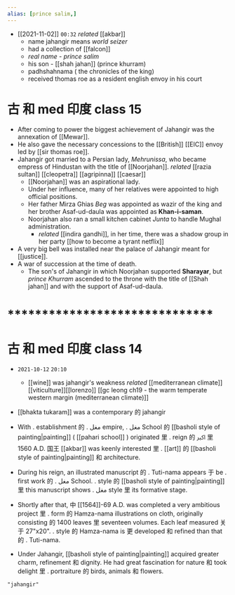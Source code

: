 ```yaml
---
alias: [prince salim,]
---
```


- [[2021-11-02]] `00:32` _related_ [[akbar]]
	- name jahangir means _world seizer_
	- had a collection of [[falcon]]
	- _real name - prince salim_
	- his son - [[shah jahan]] (prince khurram)
	- padhshahnama ( the chronicles of the king)
	- received thomas roe as a resident english envoy in his court
# 古 和 med 印度 class 15
- After coming to power the biggest achievement of Jahangir was the annexation of [[Mewar]].
- He also gave the necessary concessions to the [[British]] [[EIC]] envoy led by [[sir thomas roe]].
- Jahangir got married to a Persian lady, _Mehrunissa_, who became empress of Hindustan with the title of [[Noorjahan]]. _related_ [[razia sultan]] [[cleopetra]] [[agripinna]] [[caesar]]
	- [[Noorjahan]] was an aspirational lady.
	- Under her influence, many of her relatives were appointed to high official positions.
	- Her father Mirza Ghias _Beg_ was appointed as wazir of the king and her brother Asaf-ud-daula was appointed as **Khan-i-saman**.
	- Noorjahan also ran a small kitchen cabinet _Junta_ to handle Mughal administration.
		- _related_ [[indira gandhi]], in her time, there was a shadow group in her party [[how to become a tyrant netflix]]
- A very big bell was installed near the palace of Jahangir meant for [[justice]].
- A war of succession at the time of death.
	- The son's of Jahangir in which Noorjahan supported **Sharayar**, but _prince Khurram_ ascended to the throne with the title of [[Shah jahan]] and with the support of Asaf-ud-daula.
# ******************************
# 古 和 med 印度 class 14
- `2021-10-12` `20:10`
	- [[wine]] was jahangir's weakness _related_ [[mediterranean climate]][[viticulture]][[lorenzo]] [[gc leong ch19 - the warm temperate western margin (mediterranean climate)]]

- [[bhakta tukaram]] was a contemporary 的 jahangir
- With . establishment 的 . مغل empire, . مغل School 的 [[basholi style of painting|painting]] ( [[pahari school]] ) originated 里 . reign 的 ﷳ 里 1560 A.D. 国王 [[akbar]] was keenly interested 里 . [[art]] 的 [[basholi style of painting|painting]] 和 architecture.

- During his reign, an illustrated manuscript 的 . Tuti-nama appears 于 be . first work 的 . مغل School. . style 的 [[basholi style of painting|painting]] 里 this manuscript shows . مغل style 里 its formative stage.
- Shortly after that, 中 [[1564]]-69 A.D. was completed a very ambitious project 里 . form 的 Hamza-nama illustrations on cloth, originally consisting 的 1400 leaves 里 seventeen volumes. Each leaf measured 关于 27"x20". . style 的 Hamza-nama is 更 developed 和 refined than that 的 . Tuti-nama.
- Under Jahangir, [[basholi style of painting|painting]] acquired greater charm, refinement 和 dignity. He had great fascination for nature 和 took delight 里 . portraiture 的 birds, animals 和 flowers.
```query
"jahangir"
```